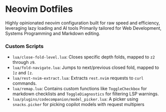 # Neovim Dotfiles

Highly opinionated neovim configuration built for raw speed and efficiency, leveraging lazy loading and AI tools
Primarily tailored for Web Development, Systems Programming and Markdown editing.

### Custom Scripts
  - `lua/close-fold-level.lua`: Closes specific depth folds, mapped to `z2` through `z9`.
  - `lua/fold-navigate.lua`: Jumps to next/previous closed fold, mapped to `]z` and `[z`.
  - `lua/rest-nvim-extract.lua`: Extracts `rest.nvim` requests to `curl` commands.
  - `lua/remap.lua`: Contains custom functions like `ToggleCheckbox` for markdown checklists and `ToggleDiagnostics` for filtering LSP warnings.
  - `lua/plugins/codecompanion/model_picker.lua`: A picker using `snacks.picker` for picking copilot models with request multipiers
